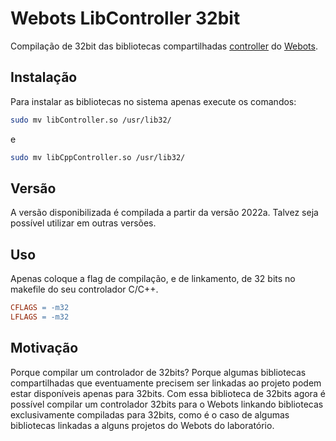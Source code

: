 # Webots LibController 32bit

Compilação de 32bit das bibliotecas compartilhadas [controller](https://github.com/cyberbotics/webots/tree/master/src/controller) do [Webots](https://cyberbotics.com/).

## Instalação

Para instalar as bibliotecas no sistema apenas execute os comandos:

```bash
sudo mv libController.so /usr/lib32/
```

e

```bash
sudo mv libCppController.so /usr/lib32/
```

## Versão

A versão disponibilizada é compilada a partir da versão 2022a. Talvez seja possível utilizar em outras versões.

## Uso

Apenas coloque a flag de compilação, e de linkamento, de 32 bits no makefile do seu controlador C/C++.

```Makefile
CFLAGS = -m32
LFLAGS = -m32
```

## Motivação

Porque compilar um controlador de 32bits?
Porque algumas bibliotecas compartilhadas que eventuamente precisem ser linkadas ao projeto podem estar disponíveis apenas para 32bits. Com essa biblioteca de 32bits agora é possível compilar um controlador 32bits para o Webots linkando bibliotecas exclusivamente compiladas para 32bits, como é o caso de algumas bibliotecas linkadas a alguns projetos do Webots do laboratório.
